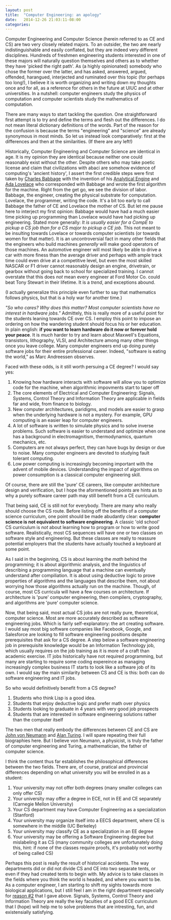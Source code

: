 ```yaml
---
layout: post
title:  "Computer Engineering: an apology"
date:   2014-12-26 21:03:11-08:00
categories:
---
```


Computer Engineering and Computer Science (herein referred to as
 CE and CS) are two very closely related majors.
To an outsider, the two are nearly
indistinguishable and easily conflated, but they are indeed very
different disciplines. Hundreds of freshmen engineering students
interested in one of these majors will naturally question
themselves and others as to whether they have 'picked the right
path'. As (a highly opinionated) somebody who chose the former
over the latter, and has asked, answered, argued, offended,
harangued, interjected and ruminated over this topic (for perhaps too long!), I believe it is worth
organizing and writing down my thoughts once and for all, as a reference for others in the future at UIUC and at other
universities. In a nutshell: computer engineers study the
physics of computation and computer scientists study the
mathematics of computation.

There are many ways to start tackling the question.
One straightforward first attempt is to try and define the terms
and flesh out the differences.
I do not mean literal dictionary definitions of the words.
Part of the reason for the confusion is because the terms
"engineering" and "science" are already synonymous in most minds.
So let us instead look comparatively: first at the differences and then at the similarities.
(If there are any left!)

Historically, Computer Engineering and Computer Science are identical in age.
It is my opinion they are identical because neither one could reasonably exist without the other. Despite others who
may take poetic license and claim that civilizations with
abaci are somehow evidence of computing's 'ancient history',
I assert the first credible steps were first taken by [Charles
Babbage](http://en.wikipedia.org/wiki/Charles_Babbage) with the invention of his [Analytical Engine](http://en.wikipedia.org/wiki/Analytical_Engine) and
[Ada Lovelace](http://en.wikipedia.org/wiki/Ada_Lovelace) who corresponded with Babbage and wrote the first algorithm for the machine. Right from the get go, we see the division of labor.
Babbage, the engineer, creating the physical substrate for
computation. Lovelace, the programmer, writing the code. It's a
bit too early to call Babbage the father of CE and Lovelace the
mother of CS. But let me pause here to interject my first
opinion: Babbage would have had a much easier time picking up
programming than Lovelace would have had picking up engineering.
Stated more generally: *It is usually easier for a CompE to pickup a CS job than for a CS major to pickup a CE job*.
This not meant to be
insulting towards Lovelace or towards computer scientists (or towards women for that matter). It is an uncontroversial fact
in many other fields that the engineers who build machines
*generally* will make good operators of those machines.
An automotive engineer will most likely be able to drive a car
with more finess than the average driver and perhaps with ample
track time could even drive at a competitive level, but even the most skilled NASCAR or F1 driver cannot reasonably design an
engine, drivetrain, or gearbox without going back to school for specialized training.
I cannot overstate that this does *not* mean every engineer at
Ford Motor Co. could beat Tony Stewart in their lifetime. It is
a *trend*, and exceptions abound.

(I actually generalize this principle even further to say that mathematics follows physics, but that is a holy war for another time.)

*"So who cares? Why does this matter? Most computer scientists
have no interest in hardware jobs."*
Admittely, this is really more of a useful point for
the students leaning towards CE over CS.
I employ this point to impose an ordering on how the wandering
student should focus his or her education.
In plain english: **if you want to learn hardware do it now or
forever hold your peace**. It is *much* harder to try and learn
about Maxwell's Equations, transistors, lithography, VLSI, and
Architecture among many other things once you leave college.
Many computer engineers end up doing
purely software jobs for their entire professional career.
Indeed, "software is eating the world," as Marc
Andreessen observes.

Faced with these odds, is it still worth persuing a CE degree? I would say yes:

 1. Knowing how hardware interacts with software will allow you to optimize code for the machine, when algorithmic impovments start to taper off
 2. <a name="ececore"></a>The core elements of Electrical and Computer Engineering: Signals, Systems, Control Theory and Information Theory are applicable in fields far and wide, from finance to biology.
 3. New computer architectures, paridigms, and models are easier to grasp when the underlying hardware is not a mystery. For example, GPU computing is an easier leap for computer engineers.
 4. A lot of software is written to simulate physics and to solve inverse problems. Such software is easier to understand and optimize when one has a background in electromagnitism, thermodynamics, quantum mechanics, etc.
 5. Computers are not always perfect, they can have bugs by design or due to noise. Many computer engineers are devoted to studying fault tolerant computing.
 6. Low power computing is increasingly becoming important with the advent of mobile devices. Understanding the impact of algorithms on power consumption is a classical computer engineering skill.


 Of course, there are still the 'pure' CE careers, like computer architecture design and verification, but I hope the aformentioned points are hints as to why a purely software career path may still benefit from a CE curriculum.

That being said, CE is still not for everybody. There are many
who really should choose the CS route. Before listing off the
benefits of a computer science curriculum, one point should be
made abudantly clear: **computer science is not equivalent to
software engineering**.
A classic 'old school' CS curriculum is *not* about learning how to program
or how to write good software. Realistically, most CS sequences
will have one or two classes on software style and engineering.
But these classes are really to reassure potential employers
that the students have actually touched a keyboard at some
point.

As I said in the beginning, CS is about learning the *math*
behind the programming; it is about algorithmic analysis, and
the linguistics of describing a programming language that
a machine can eventually understand after compiliation.
It is about using deductive logic to prove properties
of algorithms and the languages that describe them, not
about worrying how those algorithms actually run on the
machine. Though, of course, most CS curricula will have
a few courses on architecture. If architecture is 'pure'
computer engineering, then compilers, cryptography, and algorithms
are 'pure' computer science.

Now, that being said, most actual CS jobs are not really pure,
theoretical, computer science. Most are more accurately
described as software engineering jobs. Which is fairly
self-explanatory: the art creating software. I would say most big
software companies like Facebook, Google, and Salesforce are
looking to fill software engineering positions despite
prerequisites that ask for a CS degree. A step below
a software engineering job in prerequisite knowledge would be an Information
Technology job, which usually requires on the job training
as it is more of a craft than academic exercise. IT jobs
historically have not required programming, but many
are starting to require some coding expereince as managing
increasingly complex business IT starts to look like a software
job of its own. I would say the main similarity between CS and CE is this: both can do software engineering and IT jobs.

So who would definitively benefit from a CS degree?

 1. Students who think Lisp is a good idea.
 2. Students that enjoy deductive logic and prefer math over physics
 3. Students looking to graduate in 4 years with very good job prospects
 4. Students that are interested in software engineering solutions rather than the computer itself

The two men that really embody the differences between CE and CS are [John von Neumann](http://en.wikipedia.org/wiki/John_von_Neumann) and [Alan Turing](http://en.wikipedia.org/wiki/Alan_Turing).
I will spare repeating their full biographies here. But I believe von Neumann, a physicist, is truly the father of computer engineering and Turing, a mathematician, the father of computer science.

I think the content thus far establishes the philosophical
differences between the two fields. There are, of course,
pratical and provincial differences depending on what
university you will be enrolled in as a student:

 1. Your university may not offer both degrees (many smaller colleges can only offer CS)
 2. Your university may offer a degree in ECE, not in EE and CE separately (Carnegie Mellon University)
 3. Your CS department may have Computer Engineering as a specialization (Stanford)
 4. Your university may organize itself into a EECS department, where CE is somewhere in the middle (UC Berkeley)
 5. Your university may classify CE as a specialization in an EE degree
 6. Your university may be offering a Software Engineering degree but mislabeling it as CS (many community colleges are unfortunately doing this, hint: if none of the classes require proofs, it's probably not worthy of being called CS)


Perhaps this post is really the result of historical accidents. The way departments did or did not divide CS and CE into two
separate tents, or even if they had created tents to begin with.
My advice is to take classes in the fields where you think the
world is headed, and where you want to be. As a computer
engineer, I am starting to shift my sights towards more
biological applications, but I still feel I am in the right
department especially for [reason \#2](#ececore) that I gave
above. Signals, Systems, Control Theory and Information Theory
are really the key faculties of a good ECE curriculum that I
(hope) will help me to solve problems that are intresting, fun,
and existensially satisfying.
